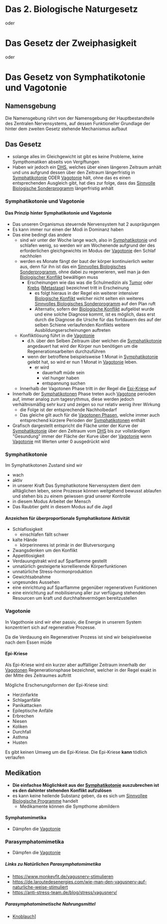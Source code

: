 # Das 2. Biologische Naturgesetz
oder
# Das Gesetz der Zweiphasigkeit
oder
# Das Gesetz von Symphatikotonie und Vagotonie
## Namensgebung
Die Namensgebung rührt von der Namensgebung der Hauptbestandteile des Zentralen Nervensystems, auf dessen Funktioneller Grundlage der hinter dem zweiten Gesetz  stehende Mechanismus aufbaut

## Das Gesetz
- solange alles im Gleichgewicht ist gibt es keine Probleme, keine Sympthomatiken abseits von Vergiftungen
- Haben wir jedoch ein [DHS](BN1.md#DHS), welches über einen längeren Zeitraum anhält und uns aufgrund dessen über den Zeitraum längerfristig in [Symphatikotonie](BN2.md#Symphatikotonie) ODER [Vagotonie](BN2.md#Vagotonie) hält, ohne das es einen entsprechenden Ausgleich gibt, hat dies zur folge, dass das [Sinnvolle Biologische Sonderprogramm](../SBS.md#Sinnvolles%20Biologisches%20Sonderprogramm) längerfristig anhält

### Symphatikotonie und Vagotonie
#### Das Prinzip hinter Symphatikotonie und Vagotonie
- Das unseren Organismus steuernde Nervensystem hat 2 ausprägungen
- Es kann immer nur einen der Modi in Dominanz haben
- Das eine bedingt das andere
	- sind wir unter der Woche lange wach, also in [Symphatikotonie](BN2.md#Symphatikotonie) und schlafen wenig, so werden wir am Wochenende aufgrund der des erforderlichen gleichgewichts im Modus der [Vagotonie](BN2.md#Vagotonie) den Schlaf nachholen
	- werden es Monate fängt der baut der körper kontinuierlich weiter aus, denn für ihn ist das ein [Sinnvolles Biologisches Sonderprogramm](../SBS.md#Sinnvolles%20Biologisches%20Sonderprogramm), ohne dabei zu regenerieren, weil man ja den [Biologischer Konflikt](BN1.md#Biologischer%20Konflikt) bewältigen muss
		- Erscheinungen wie das was die Schulmedizin als [Tumor](../../../Menschlicher_Körper/Leiden/Tumor/Tumor.md#Tumor) oder [Krebs](../../../Menschlicher_Körper/Leiden/Tumor/Krebs.md#Krebs) ([Metastase](../../../Menschlicher_Körper/Leiden/Tumor/Metastase.md#Metastase)) bezeichnet tritt in Erscheinung
			- es folgt hieraus in der Regel ein weiterer intensiver [Biologische Konflikt](BN1.md#Biologischer%20Konflikt) welcher nicht selten ein weiteres [Sinnvolles Biologisches Sonderprogramm](../SBS.md#Sinnvolles%20Biologisches%20Sonderprogramm) auf den Plan ruft
			- Alternativ, sofern der [Biologische Konflikt](BN1.md#Biologischer%20Konflikt) aufgelöst wurde und eine solche Diagnose kommt, ist es möglich, dass erst durch die Diagnose die Ursche für das fortdauern des auf der selben Schiene verlaufenden Konflikts weitere Ausbildungserscheinungen auftreten
	- Konfliktlösung führt in die [Vagotonie](BN2.md#Vagotonie)
		- d.h. über den Selben Zeitraum über welchen die [Symphatikotonie](BN2.md#Symphatikotonie) angedauert hat wird der Körper nun benötigen um die Regenerationsarbeiten durchzuführen
		- wenn der betroffene beispielsweise 1 Monat in [Symphatikotonie](BN2.md#Symphatikotonie) gelebt hat, so wird er nun 1 Monat in [Vagotonie](BN2.md#Vagotonie) leben.
			- er wird
				- dauerhaft müde sein
				- viel hunger haben
				- entspannung suchen
	- Innerhalb der Vagotonen Phase tritt in der Regel die [Epi-Kriese](BN2.md#Epi-Kriese) auf
- Innerhalb der [Symphatikotonen](BN2.md#Symphatikotonie) Phase treten auch [Vagotone](BN2.md#Vagotonie) perioden auf, immer analog zum tagesrythmus, diese werden jedoch verhältnismäßig sehr kurz und zeigen so nur relativ wenig ihrer Wirkung
	- die Folge ist der entsprechende Nachholbedarf
	- Das gleiche gilt auch für die [Vagotonen Phasen](BN2.md#Vagotonie), welche immer auch entsprechend kürzere Perioden der [Symphatikotonen](BN2.md#Symphatikotonie) enthält
- Grafisch dargestellt entspricht die Fläche unter der Kurve der [Symphatikotonie](BN2.md#Symphatikotonie) über den Zeitraum  vom [DHS](BN1.md#DHS) bis zur vollständigen "Gesundung" immer der Fläche der Kurve über der [Vagotonie](BN2.md#Vagotonie) wenn [Vagotonie](BN2.md#Vagotonie) mit Werten unter 0 ausgedrückt wird 


### Symphatikotonie
Im Symphatikotonen Zustand sind wir
- wach
- aktiv
- in unserer Kraft
Das Symphatikotone Nervensystem dient dem alltäglichen leben, seine Prozesse können weitgehend bewusst ablaufen und stehen bis zu einem geiwssen grad unserer Kontrolle
- in diesem Modus Arbeitet der Mensch
- Das Raubtier geht in diesem Modus auf die Jagd

#### Anzeichen für überproportionale Symphatikotone Aktivität
- Schlaflosigkeit
	- einschlafen fällt schwer
- kalte Hände
	- körperinneres ist primär in der Blutversorgung
- Zwangsdenken um den Konflikt
- Appetitlosigkeit
- Verdauungstrakt wird auf Sparflamme gestellt
- unnatürlich gesteigerte korrellierende Körperfunktionen
- unnatürliche Stress-hormonproduktion
- Gewichtsabnahme
- ungesundes Aussehen
- eine einrichtung auf Sparflamme gegenüber regenerativen Funktionen
- eine einrichtung auf mobilisierung aller zur verfügung stehenden Resourcen um kraft und durchhaltevermögen bereitzustellen

### Vagotonie
In Vagothonie sind wir eher passiv, die Energie in unserem System konzentriert sich auf regenerative Prozesse.

Da die Verdauung ein Regenerativer Prozess ist sind wir beispielsweise nach dem Essen müde

#### Epi-Kriese
Als Epi-Kriese wird ein kurzer aber auffälliger Zeitraum innerhalb der [Vagotonen](BN2.md#Vagotonie) Regenerationsphase bezeichnet, welcher in der Regel exakt in der Mitte des Zeitraumes auftritt

Mögliche Erschenungsformen der Epi-Kriese sind:
- Herzinfarkte
- Schlaganfälle
- Panikattacken
- Epileptische Anfälle
- Erbrechen
- Niesen
- Koliken
- Durchfall
- Asthma
- Husten

Es gibt keinen Umweg um die Epi-Kriese.
Die Epi-Kriese **kann** tödlich verlaufen

## Medikation
- **Die einfachse Möglichkeit aus der [Symphatikotonie](BN2.md#Symphatikotonie) auszubrechen ist es den dahinter stehenden Konflikt aufzulösen**
- es kann keine heilende Substanz geben, da es sich um [Sinnvollee Biologische Programme](../SBS.md#Sinnvolles%20Biologisches%20Sonderprogramm) handelt
	- Medikamente können die Sympthome abmildern
#### Symphatomimetika
- Dämpfen die [Vagotonie](BN2.md#Vagotonie)
		
### Parasymphatomimetika
- Dämpfen die [Vagotonie](BN2.md#Vagotonie)
##### Links zu Natürlichen Parasymphatomimetika
- <https://www.monkeyfit.de/vagusnerv-stimulieren>
- <https://de.laroutedesenergies.com/wie-man-den-vagusnerv-auf-naturliche-weise-stimuliert>
- <https://anti-stress-team.de/blog/stress/vagusnerv/>
##### Parasymphatomimetische Nahrungsmittel
- [Knoblauch](../../../Stoffe/Rohstoffe/Knoblauch.md)]


